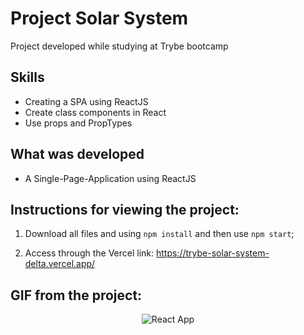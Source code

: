 # Project Solar System
Project developed while studying at Trybe bootcamp

## Skills

- Creating a SPA using ReactJS
- Create class components in React
- Use props and PropTypes


## What was developed

- A Single-Page-Application using ReactJS

## Instructions for viewing the project:

1. Download all files and using `npm install` and  then use `npm start`; 

2. Access through the Vercel link: https://trybe-solar-system-delta.vercel.app/

## GIF from the project:
<p align="center">
  <img  src="https://user-images.githubusercontent.com/47367373/185503921-c6045c96-ec2e-4de8-ac61-9f2da0dc6a12.gif" alt="React App"/>
</p>
